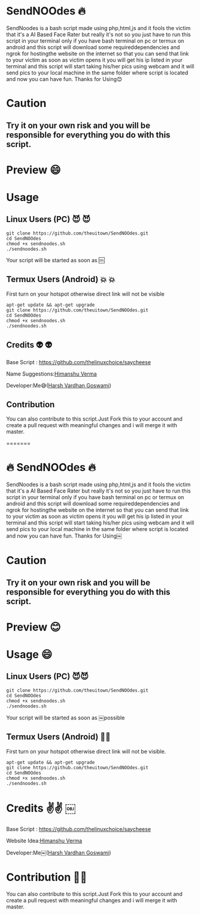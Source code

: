 # SendNOOdes :fire:
SendNoodes is a bash script made using php,html,js and it fools the victim that it's a AI Based Face Rater but really it's not so you just have to run this script in your terminal only if you have bash terminal on pc or termux on android and this script will download some requireddependencies and ngrok for hostingthe website on the internet so that you can send that link to your victim as soon as victim opens it you will get his ip listed in your terminal and this script will start taking his/her pics using webcam and it will send pics to your local machine in the same folder where script is located and now you can have fun. Thanks for Using😊

# Caution
## Try it on your own risk and you will be responsible for everything you do with this script.


# Preview :smile:

# Usage

## Linux Users (PC) :smiling_imp: :smiling_imp:
```
git clone https://github.com/theuitown/SendNOOdes.git
cd SendNOOdes
chmod +x sendnoodes.sh
./sendnoodes.sh
```
Your script will be started as soon as :cool:

## Termux Users (Android) :boom: :boom:
First turn on your hotspot otherwise direct link will not be visible 
```
apt-get update && apt-get upgrade
git clone https://github.com/theuitown/SendNOOdes.git
cd SendNOOdes
chmod +x sendnoodes.sh
./sendnoodes.sh
```
## Credits  :alien: :alien:

Base Script : https://github.com/thelinuxchoice/saycheese

Name Suggestions:[Himanshu Verma](https://instagram.com/classy.boy_himanshu/)

Developer:Me😅([Harsh Vardhan Goswami](https://iamharsh.design/))

## Contribution
You can also contribute to this script.Just Fork this to your account and create a pull request with meaningful changes and i will merge it with master.


=======
# :fire: SendNOOdes :fire: 

SendNoodes is a bash script made using php,html,js and it fools the victim that it's a AI Based Face Rater but really it's not so you just have to run this script in your terminal only if you have bash terminal on pc or termux on android and this script will download some requireddependencies and ngrok for hostingthe website on the internet so that you can send that link to your victim as soon as victim opens it you will get his ip listed in your terminal and this script will start taking his/her pics using webcam and it will send pics to your local machine in the same folder where script is located and now you can have fun. Thanks for Using￼

# Caution

## Try it on your own risk and you will be responsible for everything you do with this script.

# Preview :blush:

# Usage :smile:

## Linux Users (PC) 😈😈
```
git clone https://github.com/theuitown/SendNOOdes.git
cd SendNOOdes
chmod +x sendnoodes.sh 
./sendnoodes.sh
```

Your script will be started as soon as ￼possible

## Termux Users (Android) 🤙🤙

First turn on your hotspot otherwise direct link will not be visible.
```
apt-get update && apt-get upgrade
git clone https://github.com/theuitown/SendNOOdes.git 
cd SendNOOdes 
chmod +x sendnoodes.sh 
./sendnoodes.sh 
```

# Credits ✌️✌️ ￼

Base Script : https://github.com/thelinuxchoice/saycheese

Website Idea:[Himanshu Verma](https://instagram.com/classy.boy_himanshu/)

Developer:Me￼([Harsh Vardhan Goswami](https://iamharsh.design/))

# Contribution 🤗🤗

You can also contribute to this script.Just Fork this to your account and create a pull request with meaningful changes and i will merge it with master.
